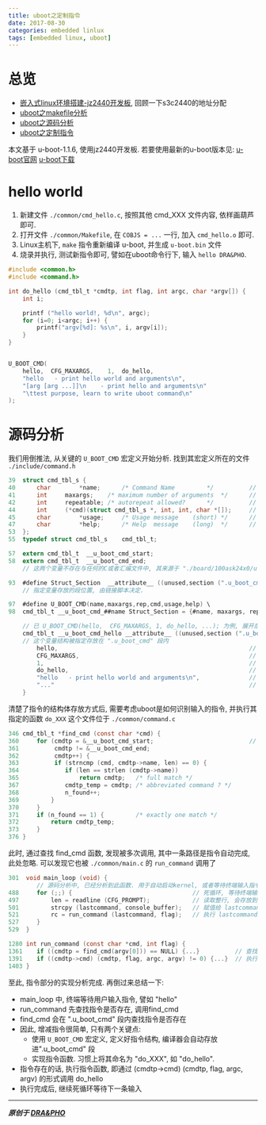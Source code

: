 ```yaml
---
title: uboot之定制指令
date: 2017-08-30
categories: embedded linlux
tags: [embedded linux, uboot]
---
```


# 总览
- [嵌入式linux环境搭建-jz2440开发板](https://draapho.github.io/2017/02/21/1707-jz2440-env/), 回顾一下s3c2440的地址分配
- [uboot之makefile分析](https://draapho.github.io/2017/07/07/1719-uboot-makefile/)
- [uboot之源码分析](https://draapho.github.io/2017/08/25/1720-uboot-source/)
- [uboot之定制指令](https://draapho.github.io/2017/08/30/1721-uboot-modify/)

本文基于 u-boot-1.1.6, 使用jz2440开发板. 若要使用最新的u-boot版本见: [u-boot官网](http://www.denx.de/wiki/U-Boot/WebHome)  [u-boot下载](ftp://ftp.denx.de/pub/u-boot/)


# hello world

1. 新建文件 `./common/cmd_hello.c`, 按照其他 cmd_XXX 文件内容, 依样画葫芦即可.
2. 打开文件 `./common/Makefile`, 在 `COBJS = ...` 一行, 加入 `cmd_hello.o` 即可.
3. Linux主机下, `make` 指令重新编译 u-boot, 并生成 `u-boot.bin` 文件
4. 烧录并执行, 测试新指令即可, 譬如在uboot命令行下, 输入 `hello DRA&PHO`.

``` c
#include <common.h>
#include <command.h>

int do_hello (cmd_tbl_t *cmdtp, int flag, int argc, char *argv[]) {
    int i;

    printf ("hello world!, %d\n", argc);
    for (i=0; i<argc; i++) {
        printf("argv[%d]: %s\n", i, argv[i]);
    }
}


U_BOOT_CMD(
    hello,  CFG_MAXARGS,    1,  do_hello,
    "hello   - print hello world and arguments\n",
    "[arg [arg ...]]\n    - print hello and arguments\n"
    "\ttest purpose, learn to write uboot command\n"
);
```


# 源码分析

我们用倒推法, 从关键的 `U_BOOT_CMD` 宏定义开始分析.
找到其宏定义所在的文件 `./include/command.h`

```c
39  struct cmd_tbl_s {
40      char        *name;      /* Command Name         */          // 指令名称
41      int     maxargs;    /* maximum number of arguments  */      // 参数最大数量
42      int     repeatable; /* autorepeat allowed?      */          // 空格键是否可自动重复指令
44      int     (*cmd)(struct cmd_tbl_s *, int, int, char *[]);     // 指令函数
45      char        *usage;     /* Usage message    (short) */      // 短帮助说明
47      char        *help;      /* Help  message    (long)  */      // 长帮助说明
53  };
55  typedef struct cmd_tbl_s    cmd_tbl_t;

57  extern cmd_tbl_t  __u_boot_cmd_start;
58  extern cmd_tbl_t  __u_boot_cmd_end;
    // 这两个变量不存在与任何的C或者汇编文件中, 其来源于 "./board/100ask24x0/u-boot.lds" 链接脚本里面

93  #define Struct_Section  __attribute__ ((unused,section (".u_boot_cmd")))
    // 指定变量存放的段位置, 由链接脚本决定.

97  #define U_BOOT_CMD(name,maxargs,rep,cmd,usage,help) \
98  cmd_tbl_t __u_boot_cmd_##name Struct_Section = {#name, maxargs, rep, cmd, usage, help}

    // 已 U_BOOT_CMD(hello,  CFG_MAXARGS, 1, do_hello, ...); 为例, 展开后为
    cmd_tbl_t __u_boot_cmd_hello __attribute__ ((unused,section (".u_boot_cmd"))) = {
    // 这个变量结构被指定存放在 ".u_boot_cmd" 段内
        hello,                                                      // 指令名称 hello
        CFG_MAXARGS,                                                // 参数最大数量
        1,                                                          // 可重复指令
        do_hello,                                                   // 指令函数
        "hello   - print hello world and arguments\n",              // 短帮助说明
        "..."                                                       // 长帮助说明
    }
```

清楚了指令的结构体存放方式后, 需要考虑uboot是如何识别输入的指令, 并执行其指定的函数 `do_XXX`
这个文件位于 `./common/command.c`

``` c
346 cmd_tbl_t *find_cmd (const char *cmd) {
360     for (cmdtp = &__u_boot_cmd_start;                           // 在".u_boot_cmd"段内查找指令
361          cmdtp != &__u_boot_cmd_end;
362          cmdtp++) {
363          if (strncmp (cmd, cmdtp->name, len) == 0) {
364             if (len == strlen (cmdtp->name))
365                 return cmdtp;   /* full match */
367             cmdtp_temp = cmdtp; /* abbreviated command ? */
368             n_found++;
369         }
370     }
371     if (n_found == 1) {         /* exactly one match */
372         return cmdtp_temp;
373     }
376 }
```

此时, 通过查找 find_cmd 函数, 发现被多次调用, 其中一条路径是指令自动完成, 此处忽略.
可以发现它也被 `./common/main.c` 的 `run_command` 调用了

``` c
301  void main_loop (void) {
        // 源码分析中, 已经分析到此函数. 用于自动启动kernel, 或者等待终端输入指令并执行
488     for (;;) {                                  // 死循环, 等待终端输入
497         len = readline (CFG_PROMPT);            // 读取整行, 会存放到 console_buffer 中
501         strcpy (lastcommand, console_buffer);   // 赋值给 lastcommand, 譬如 hello 指令
521         rc = run_command (lastcommand, flag);   // 执行 lastcommand
527     }
529  }

1280 int run_command (const char *cmd, int flag) {
1361    if ((cmdtp = find_cmd(argv[0])) == NULL) {...}          // 查找指令
1391    if ((cmdtp->cmd) (cmdtp, flag, argc, argv) != 0) {...}  // 执行指令函数, 譬如调用 do_hello
1403 }
```

至此, 指令部分的实现分析完成. 再倒过来总结一下:
- main_loop 中, 终端等待用户输入指令, 譬如 "hello"
- run_command 先查找指令是否存在, 调用find_cmd
- find_cmd 会在 ".u_boot_cmd" 段内查找指令是否存在
- 因此, 增减指令很简单, 只有两个关键点:
    - 使用 `U_BOOT_CMD` 宏定义, 定义好指令结构, 编译器会自动存放进".u_boot_cmd" 段
    - 实现指令函数. 习惯上将其命名为 "do_XXX", 如 "do_hello".
- 指令存在的话, 执行指令函数, 即通过 (cmdtp->cmd) (cmdtp, flag, argc, argv) 的形式调用 do_hello
- 执行完成后, 继续死循环等待下一条输入


----------

***原创于 [DRA&PHO](https://draapho.github.io/)***
